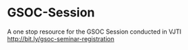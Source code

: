 # GSOC-Session

A one stop resource for the GSOC Session conducted in VJTI<br>
http://bit.ly/gsoc-seminar-registration
